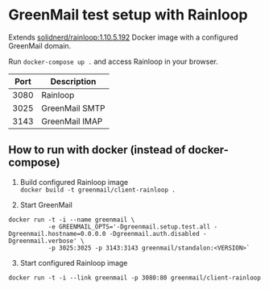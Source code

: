 GreenMail test setup with Rainloop
=========

Extends [solidnerd/rainloop:1.10.5.192](https://github.com/solidnerd/docker-rainloop) Docker image with a configured GreenMail domain.

Run `docker-compose up .` and access Rainloop in your browser.

|Port|Description|
|----|-----------|
|3080| Rainloop  | 
|3025| GreenMail SMTP | 
|3143| GreenMail IMAP | 

How to run with docker (instead of docker-compose)
--------

1. Build configured Rainloop image  
   `docker build -t greenmail/client-rainloop .`

2. Start GreenMail
```
docker run -t -i --name greenmail \
           -e GREENMAIL_OPTS='-Dgreenmail.setup.test.all -Dgreenmail.hostname=0.0.0.0 -Dgreenmail.auth.disabled -Dgreenmail.verbose' \
           -p 3025:3025 -p 3143:3143 greenmail/standalon:<VERSION>`
```

3. Start configured Rainloop image

`docker run -t -i --link greenmail -p 3080:80 greenmail/client-rainloop`

